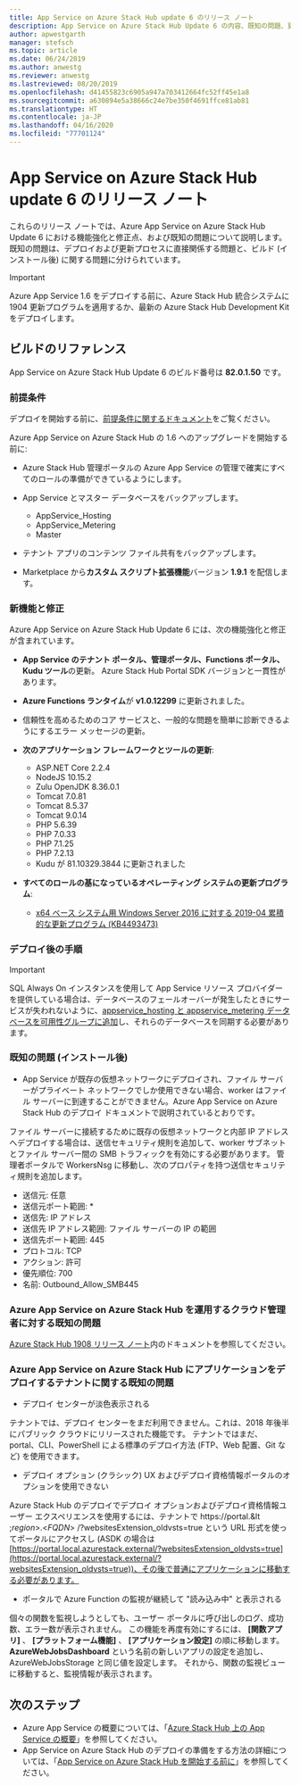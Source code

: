 ```yaml
---
title: App Service on Azure Stack Hub update 6 のリリース ノート
description: App Service on Azure Stack Hub Update 6 の内容、既知の問題、更新プログラムをダウンロードする場所について説明します。
author: apwestgarth
manager: stefsch
ms.topic: article
ms.date: 06/24/2019
ms.author: anwestg
ms.reviewer: anwestg
ms.lastreviewed: 08/20/2019
ms.openlocfilehash: d41455823c6905a947a703412664fc52ff45e1a8
ms.sourcegitcommit: a630894e5a38666c24e7be350f4691ffce81ab81
ms.translationtype: HT
ms.contentlocale: ja-JP
ms.lasthandoff: 04/16/2020
ms.locfileid: "77701124"
---
```

# <a name="app-service-on-azure-stack-hub-update-6-release-notes"></a>App Service on Azure Stack Hub update 6 のリリース ノート

これらのリリース ノートでは、Azure App Service on Azure Stack Hub Update 6 における機能強化と修正点、および既知の問題について説明します。 既知の問題は、デプロイおよび更新プロセスに直接関係する問題と、ビルド (インストール後) に関する問題に分けられています。

> [!IMPORTANT]
> Azure App Service 1.6 をデプロイする前に、Azure Stack Hub 統合システムに 1904 更新プログラムを適用するか、最新の Azure Stack Hub Development Kit をデプロイします。


## <a name="build-reference"></a>ビルドのリファレンス

App Service on Azure Stack Hub Update 6 のビルド番号は **82.0.1.50** です。

### <a name="prerequisites"></a>前提条件

デプロイを開始する前に、[前提条件に関するドキュメント](azure-stack-app-service-before-you-get-started.md)をご覧ください。

Azure App Service on Azure Stack Hub の 1.6 へのアップグレードを開始する前に:

- Azure Stack Hub 管理ポータルの Azure App Service の管理で確実にすべてのロールの準備ができているようにします。

- App Service とマスター データベースをバックアップします。
  - AppService_Hosting
  - AppService_Metering
  - Master

- テナント アプリのコンテンツ ファイル共有をバックアップします。

- Marketplace から**カスタム スクリプト拡張機能**バージョン **1.9.1** を配信します。

### <a name="new-features-and-fixes"></a>新機能と修正

Azure App Service on Azure Stack Hub Update 6 には、次の機能強化と修正が含まれています。

- **App Service のテナント ポータル、管理ポータル、Functions ポータル、Kudu ツール**の更新。 Azure Stack Hub Portal SDK バージョンと一貫性があります。

- **Azure Functions ランタイム**が **v1.0.12299** に更新されました。

- 信頼性を高めるためのコア サービスと、一般的な問題を簡単に診断できるようにするエラー メッセージの更新。

- **次のアプリケーション フレームワークとツールの更新**:
  - ASP.NET Core 2.2.4
  - NodeJS 10.15.2
  - Zulu OpenJDK 8.36.0.1
  - Tomcat 7.0.81
  - Tomcat 8.5.37
  - Tomcat 9.0.14
  - PHP 5.6.39
  - PHP 7.0.33
  - PHP 7.1.25
  - PHP 7.2.13
  - Kudu が 81.10329.3844 に更新されました

- **すべてのロールの基になっているオペレーティング システムの更新プログラム**:
  - [x64 ベース システム用 Windows Server 2016 に対する 2019-04 累積的な更新プログラム (KB4493473)](https://support.microsoft.com/help/4493473/windows-10-update-kb4493473)

### <a name="post-deployment-steps"></a>デプロイ後の手順

> [!IMPORTANT]
> SQL Always On インスタンスを使用して App Service リソース プロバイダーを提供している場合は、データベースのフェールオーバーが発生したときにサービスが失われないように、[appservice_hosting と appservice_metering データベースを可用性グループに追加](https://docs.microsoft.com/sql/database-engine/availability-groups/windows/availability-group-add-a-database)し、それらのデータベースを同期する必要があります。

### <a name="known-issues-post-installation"></a>既知の問題 (インストール後)

- App Service が既存の仮想ネットワークにデプロイされ、ファイル サーバーがプライベート ネットワークでしか使用できない場合、worker はファイル サーバーに到達することができません。Azure App Service on Azure Stack Hub のデプロイ ドキュメントで説明されているとおりです。

ファイル サーバーに接続するために既存の仮想ネットワークと内部 IP アドレスへデプロイする場合は、送信セキュリティ規則を追加して、worker サブネットとファイル サーバー間の SMB トラフィックを有効にする必要があります。 管理者ポータルで WorkersNsg に移動し、次のプロパティを持つ送信セキュリティ規則を追加します。
 * 送信元: 任意
 * 送信元ポート範囲: *
 * 送信先: IP アドレス
 * 送信先 IP アドレス範囲: ファイル サーバーの IP の範囲
 * 送信先ポート範囲: 445
 * プロトコル: TCP
 * アクション: 許可
 * 優先順位: 700
 * 名前: Outbound_Allow_SMB445

### <a name="known-issues-for-cloud-admins-operating-azure-app-service-on-azure-stack-hub"></a>Azure App Service on Azure Stack Hub を運用するクラウド管理者に対する既知の問題

[Azure Stack Hub 1908 リリース ノート](/azure-stack/operator/release-notes?view=azs-1908)内のドキュメントを参照してください。

### <a name="known-issues-for-tenants-deploying-applications-on-azure-app-service-on-azure-stack-hub"></a>Azure App Service on Azure Stack Hub にアプリケーションをデプロイするテナントに関する既知の問題

- デプロイ センターが淡色表示される

テナントでは、デプロイ センターをまだ利用できません。これは、2018 年後半にパブリック クラウドにリリースされた機能です。  テナントではまだ、portal、CLI、PowerShell による標準のデプロイ方法 (FTP、Web 配置、Git など) を使用できます。

- デプロイ オプション (クラシック) UX およびデプロイ資格情報ポータルのオプションを使用できない

Azure Stack Hub のデプロイでデプロイ オプションおよびデプロイ資格情報ユーザー エクスペリエンスを使用するには、テナントで https://portal.&lt ;*region*&gt;.&lt;*FQDN*&gt; /?websitesExtension_oldvsts=true という URL 形式を使ってポータルにアクセスし (ASDK の場合は [https://portal.local.azurestack.external/?websitesExtension_oldvsts=true](https://portal.local.azurestack.external/?websitesExtension_oldvsts=true))、その後で普通にアプリケーションに移動する必要があります。

- ポータルで Azure Function の監視が継続して "読み込み中" と表示される

個々の関数を監視しようとしても、ユーザー ポータルに呼び出しのログ、成功数、エラー数が表示されません。  この機能を再度有効にするには、 **[関数アプリ]** 、 **[プラットフォーム機能]** 、 **[アプリケーション設定]** の順に移動します。  **AzureWebJobsDashboard** という名前の新しいアプリの設定を追加し、AzureWebJobsStorage と同じ値を設定します。  それから、関数の監視ビューに移動すると、監視情報が表示されます。

## <a name="next-steps"></a>次のステップ

- Azure App Service の概要については、「[Azure Stack Hub 上の App Service の概要](azure-stack-app-service-overview.md)」を参照してください。
- App Service on Azure Stack Hub のデプロイの準備をする方法の詳細については、「[App Service on Azure Stack Hub を開始する前に](azure-stack-app-service-before-you-get-started.md)」を参照してください。
